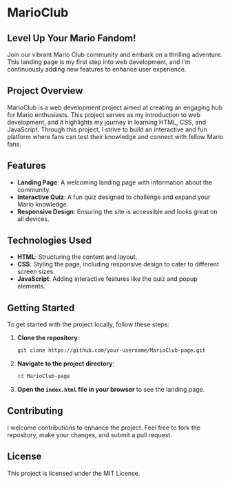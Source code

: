 # MarioClub

## Level Up Your Mario Fandom!

Join our vibrant Mario Club community and embark on a thrilling adventure. This landing page is my first step into web development, and I'm continuously adding new features to enhance user experience.

## Project Overview

MarioClub is a web development project aimed at creating an engaging hub for Mario enthusiasts. This project serves as my introduction to web development, and it highlights my journey in learning HTML, CSS, and JavaScript. Through this project, I strive to build an interactive and fun platform where fans can test their knowledge and connect with fellow Mario fans.

## Features

- **Landing Page**: A welcoming landing page with information about the community.
- **Interactive Quiz**: A fun quiz designed to challenge and expand your Mario knowledge.
- **Responsive Design**: Ensuring the site is accessible and looks great on all devices.

## Technologies Used

- **HTML**: Structuring the content and layout.
- **CSS**: Styling the page, including responsive design to cater to different screen sizes.
- **JavaScript**: Adding interactive features like the quiz and popup elements.

## Getting Started

To get started with the project locally, follow these steps:

1. **Clone the repository**:
    ```sh
    git clone https://github.com/your-username/MarioClub-page.git
    ```

2. **Navigate to the project directory**:
    ```sh
    cd MarioClub-page
    ```

3. **Open the `index.html` file in your browser** to see the landing page.

## Contributing

I welcome contributions to enhance the project. Feel free to fork the repository, make your changes, and submit a pull request.

## License

This project is licensed under the MIT License.

